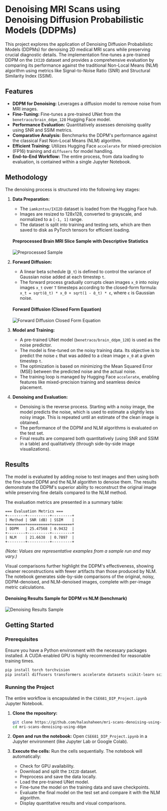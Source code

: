 # Denoising MRI Scans using Denoising Diffusion Probabilistic Models (DDPMs)

This project explores the application of Denoising Diffusion Probabilistic Models (DDPMs) for denoising 2D medical MRI scans while preserving crucial diagnostic details. The implementation fine-tunes a pre-trained DDPM on the `IXI2D` dataset and provides a comprehensive evaluation by comparing its performance against the traditional Non-Local Means (NLM) algorithm using metrics like Signal-to-Noise Ratio (SNR) and Structural Similarity Index (SSIM).

## Features

*   **DDPM for Denoising:** Leverages a diffusion model to remove noise from MRI images.
*   **Fine-Tuning:** Fine-tunes a pre-trained UNet from the `benetraco/brain_ddpm_128` Hugging Face model.
*   **Performance Evaluation:** Quantitatively assesses denoising quality using SNR and SSIM metrics.
*   **Comparative Analysis:** Benchmarks the DDPM's performance against the classical Fast Non-Local Means (NLM) algorithm.
*   **Efficient Training:** Utilizes Hugging Face `accelerate` for mixed-precision (FP16) training and `diffusers` for model handling.
*   **End-to-End Workflow:** The entire process, from data loading to evaluation, is contained within a single Jupyter Notebook.

## Methodology

The denoising process is structured into the following key stages:

1.  **Data Preparation:**
    *   The `iamkzntsv/IXI2D` dataset is loaded from the Hugging Face hub.
    *   Images are resized to 128x128, converted to grayscale, and normalized to a `[-1, 1]` range.
    *   The dataset is split into training and testing sets, which are then saved to disk as PyTorch tensors for efficient loading.
      
      #### Preprocessed Brain MRI Slice Sample with Descriptive Statistics
      ![Preprocessed Sample](images/preprocessed_image_with_statistics.jpg)

2.  **Forward Diffusion:**

    *   A linear beta schedule (`β_t`) is defined to control the variance of Gaussian noise added at each timestep `t`.
    *   The forward process gradually corrupts clean images `x_0` into noisy images `x_t` over `T` timesteps according to the closed-form formula: `x_t = sqrt(ᾱ_t) * x_0 + sqrt(1 - ᾱ_t) * ε`, where `ε` is Gaussian noise.


      #### Forward Diffusion (Closed Form Equation)
      ![Forward Diffusion Closed Form Equation](images/fwd_diffusion_closed_form.png)


4.  **Model and Training:**
    *   A pre-trained UNet model (`benetraco/brain_ddpm_128`) is used as the noise predictor.
    *   The model is fine-tuned on the noisy training data. Its objective is to predict the noise `ε` that was added to a clean image `x_0` at a given timestep `t`.
    *   The optimization is based on minimizing the Mean Squared Error (MSE) between the predicted noise and the actual noise.
    *   The training loop is managed by Hugging Face `accelerate`, enabling features like mixed-precision training and seamless device placement.

5.  **Denoising and Evaluation:**
    *   Denoising is the reverse process. Starting with a noisy image, the model predicts the noise, which is used to estimate a slightly less noisy image. This is repeated until an estimate of the clean image is obtained.
    *   The performance of the DDPM and NLM algorithms is evaluated on the test set.
    *   Final results are compared both quantitatively (using SNR and SSIM in a table) and qualitatively (through side-by-side image visualizations).

## Results

The model is evaluated by adding noise to test images and then using both the fine-tuned DDPM and the NLM algorithm to denoise them. 
The results demonstrate the DDPM's superior ability to reconstruct the original image while preserving fine details compared to the NLM method.

The evaluation metrics are presented in a summary table:

```
=== Evaluation Metrics ===
+--------+----------+---------+
| Method | SNR (dB) | SSIM    |
+========+==========+=========+
| DDPM   | 25.47568 | 0.9432  |
+--------+----------+---------+
| NLM    | 21.6638  | 0.7897  |
+--------+----------+---------+
```
*(Note: Values are representative examples from a sample run and may vary.)*

Visual comparisons further highlight the DDPM's effectiveness, showing cleaner reconstructions with fewer artifacts than those produced by NLM. 
The notebook generates side-by-side comparisons of the original, noisy, DDPM-denoised, and NLM-denoised images, complete with per-image metric calculations.

#### Denoising Results Sample for DDPM vs NLM (benchmark)
![Denoising Results Sample](images/ddpm_vs_nlm_plus_plus.png)

## Getting Started

### Prerequisites
Ensure you have a Python environment with the necessary packages installed. 
A CUDA-enabled GPU is highly recommended for reasonable training times.

```bash
pip install torch torchvision 
pip install diffusers transformers accelerate datasets scikit-learn scikit-image tabulate matplotlib pillow
```

### Running the Project
The entire workflow is encapsulated in the `CSE681_DIP_Project.ipynb` Jupyter Notebook.

1.  **Clone the repository:**
    ```bash
    git clone https://github.com/halashaheen/mri-scans-denoising-using-ddpm.git
    cd mri-scans-denoising-using-ddpm
    ```

2.  **Open and run the notebook:**
    Open `CSE681_DIP_Project.ipynb` in a Jupyter environment (like Jupyter Lab or Google Colab).

3.  **Execute the cells:**
    Run the cells sequentially. The notebook will automatically:
    *   Check for GPU availability.
    *   Download and split the `IXI2D` dataset.
    *   Preprocess and save the data locally.
    *   Load the pre-trained UNet model.
    *   Fine-tune the model on the training data and save checkpoints.
    *   Evaluate the final model on the test set and compare it with the NLM algorithm.
    *   Display quantitative results and visual comparisons.
